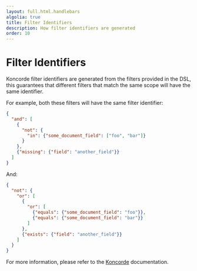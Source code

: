 ```yaml
---
layout: full.html.handlebars
algolia: true
title: Filter Identifiers
description: How filter identifiers are generated
order: 10
---
```


# Filter Identifiers

Koncorde filter identifiers are generated from the filters provided in the DSL, this guarantees that different filters that match the same scope will have the same identifier. 

For example, both these filters will have the same filter identifier:

```json
{
  "and": [
    {
      "not": {
        "in": {"some_document_field": ["foo", "bar"]}
      }
    },
    {"missing": {"field": "another_field"}}
  ]
}
```

And:

```json
{
  "not": {
    "or": [
      {
        "or": [
          {"equals": {"some_document_field": "foo"}},
          {"equals": {"some_document_field": "bar"}}
        ]
      },
      {"exists": {"field": "another_field"}}
    ]
  }
}
```

For more information, please refer to the [Koncorde](https://www.npmjs.com/package/koncorde#filter-unique-identifier) documentation.
